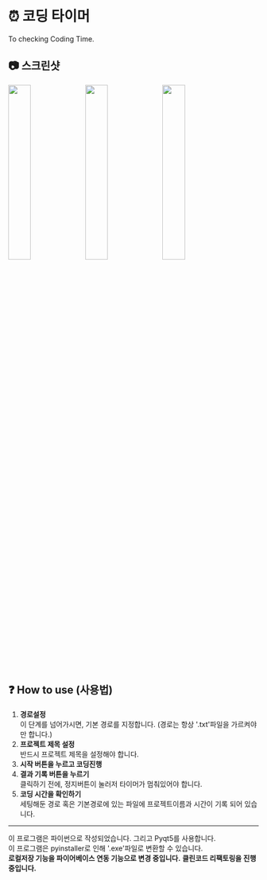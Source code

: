 # ⏰ 코딩 타이머
To checking Coding Time.

## 📷 스크린샷
<div>
<img src="https://user-images.githubusercontent.com/74485195/103400752-a671a300-4b89-11eb-9657-1247b50de0e7.PNG" width="30%"></img>
<img src="https://user-images.githubusercontent.com/74485195/103400757-a8d3fd00-4b89-11eb-8627-bd552d6ce0ef.PNG" width="30%"></img>
<img src="https://user-images.githubusercontent.com/74485195/103400761-aa052a00-4b89-11eb-95ed-7e928e2e2f31.PNG" width="30%"></img>
</div>
  
## ❓ How to use (사용법)
1. **경로설정**    
 이 단계를 넘어가시면, 기본 경로를 지정합니다.  (경로는 항상 '.txt'파일을 가르켜야만 합니다.)
2. **프로젝트 제목 설정**    
 반드시 프로젝트 제목을 설정해야 합니다.
3. **시작 버튼을 누르고 코딩진행**
4. **결과 기록 버튼을 누르기**  
 클릭하기 전에, 정지버튼이 눌러저 타이머가 멈춰있어야 합니다.  
5. **코딩 시간을 확인하기**    
 세팅해둔 경로 혹은 기본경로에 있는 파일에 프로젝트이름과 시간이 기록 되어 있습니다.    
------------------------
이 프로그램은 파이썬으로 작성되었습니다. 그리고 Pyqt5를 사용합니다.   
이 프로그램은 pyinstaller로 인해 '.exe'파일로 변환할 수 있습니다.  
**로컬저장 기능을 파이어베이스 연동 기능으로 변경 중입니다.**
**클린코드 리팩토링을 진행 중입니다.**
